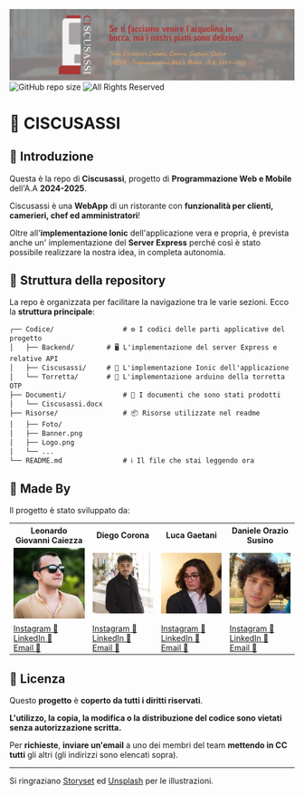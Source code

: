 ![Project's banner](./Risorse/Banner.png)
![GitHub repo size](https://img.shields.io/github/repo-size/KoganeNoShin/Ciscusassi)
![All Rights Reserved](https://img.shields.io/badge/license-All%20rights%20reserved-red)

# 🍝 CISCUSASSI

## 📖 Introduzione

Questa è la repo di **Ciscusassi**, progetto di **Programmazione Web e Mobile** dell'A.A **2024-2025**.

Ciscusassi è una **WebApp** di un ristorante con **funzionalità per clienti, camerieri, chef ed amministratori**!

Oltre all'**implementazione Ionic** dell'applicazione vera e propria, è prevista anche un' implementazione del **Server Express** perché così è stato possibile realizzare la nostra idea, in completa autonomia.

## 📂 Struttura della repository

La repo è organizzata per facilitare la navigazione tra le varie sezioni. Ecco la **struttura principale**:

```
┌── Codice/                	# ⚙️ I codici delle parti applicative del progetto
│   ├── Backend/		# 🖥️ L'implementazione del server Express e relative API
│   ├── Ciscusassi/		# 🦞 L'implementazione Ionic dell'applicazione
│   └── Torretta/		# 🏰 L'implementazione arduino della torretta OTP
├── Documenti/         		# 📄 I documenti che sono stati prodotti
│   └── Ciscusassi.docx
├── Risorse/               	# 📦 Risorse utilizzate nel readme
│   ├── Foto/
│   ├── Banner.png
│   ├── Logo.png
│   └── ...
└── README.md              	# ℹ️ Il file che stai leggendo ora
```

## 👥 Made By

Il progetto è stato sviluppato da:

<table>
	<tr>
		<th>Leonardo Giovanni Caiezza</th>
		<th>Diego Corona</th>
		<th>Luca Gaetani</th>
		<th>Daniele Orazio Susino</th>      
	</tr>
	<tr>
		<td><img src="./Risorse/Foto/Leonardo Giovanni Caiezza.jpg" alt="Leonardo Giovanni Caiezza" width="150"></td>
		<td><img src="./Risorse/Foto/Diego Corona.jpg" alt="Diego Corona" width="150"></td>
		<td><img src="./Risorse/Foto/Luca Gaetani.jpg" alt="Luca Gaetani" width="150"></td>
		<td><img src="./Risorse/Foto/Daniele Orazio Susino.jpg" alt="Daniele Orazio Susino" width="150"></td>     
	</tr>
	<tr>
		<td>
			<a href="https://www.instagram.com/leonardocaiezza03/">Instagram 📸</a><br>
			<a href="https://www.linkedin.com/in/leonardo-giovanni-caiezza/">LinkedIn 👔</a><br>
			<a href="mailto:leonardocaiezza20@gmail.com">Email 📨</a>
		</td>
		<td>
			<a href="https://www.instagram.com/diego_co3/">Instagram 📸</a><br>
			<a href="https://www.linkedin.com/in/diegocorona03">LinkedIn 👔</a><br>
			<a href="mailto:corona.diego@outlook.com">Email 📨</a>
		</td>
		<td>
			<a href="https://www.instagram.com/luca._gaetani/">Instagram 📸</a><br>
			<a href="https://www.linkedin.com/in/luca-gaetani-10362b364/">LinkedIn 👔</a><br>
			<a href="mailto:luca.gae03@gmail.com">Email 📨</a>
		</td>
		<td>
			<a href="https://www.instagram.com/daniele.susino/">Instagram 📸</a><br>
			<a href="https://www.linkedin.com/in/susinodaniele/">LinkedIn 👔</a><br>
			<a href="mailto:susino.daniele@outlook.com">Email 📨</a>
		</td>
	</tr>
</table>

## 🔐 Licenza

Questo **progetto** è **coperto da tutti i diritti riservati**.

**L'utilizzo, la copia, la modifica o la distribuzione del codice sono vietati senza autorizzazione scritta.**  

Per **richieste**, **inviare un'email** a uno dei membri del team **mettendo in CC tutti** gli altri (gli indirizzi sono elencati sopra).

---

Si ringraziano [Storyset](https://storyset.com) ed [Unsplash](https://unsplash.com) per le illustrazioni.

